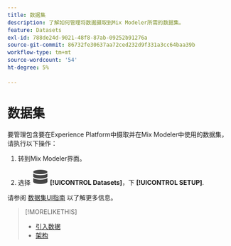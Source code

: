```yaml
---
title: 数据集
description: 了解如何管理将数据摄取到Mix Modeler所需的数据集。
feature: Datasets
exl-id: 788de24d-9021-48f8-87ab-09252b91276a
source-git-commit: 86732fe30637aa72ced232d9f331a3cc64baa39b
workflow-type: tm+mt
source-wordcount: '54'
ht-degree: 5%

---
```


# 数据集

要管理包含要在Experience Platform中摄取并在Mix Modeler中使用的数据集，请执行以下操作：

1. 转到Mix Modeler界面。

1. 选择 ![数据](../assets/icons/Data.svg) **[!UICONTROL Datasets]**，下 **[!UICONTROL SETUP]**.

请参阅 [数据集UI指南](https://experienceleague.adobe.com/docs/experience-platform/catalog/datasets/user-guide.html?lang=en) 以了解更多信息。

>[!MORELIKETHIS]
>
>* [引入数据](overview.md)
>* [架构](schemas.md)
